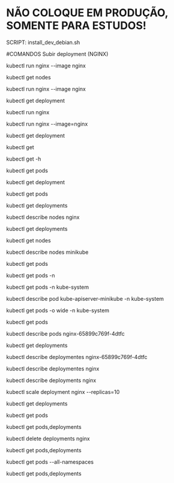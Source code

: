 # NÃO COLOQUE EM PRODUÇÃO, SOMENTE PARA ESTUDOS!
SCRIPT:
install_dev_debian.sh


#COMANDOS
Subir deployment (NGINX)

kubectl run nginx --image nginx

kubectl get nodes

kubectl run nginx --image nginx

kubectl get deployment

kubectl run nginx

kubectl run nginx --image=nginx

kubectl get deployment

kubectl get

kubectl get -h

kubectl get pods

kubectl get deployment

kubectl get pods

kubectl get deployments

kubectl describe nodes nginx

kubectl get deployments

kubectl get nodes

kubectl describe nodes minikube

kubectl get pods

kubectl get pods -n

kubectl get pods -n kube-system

kubectl describe pod kube-apiserver-minikube -n kube-system

kubectl get pods -o wide -n kube-system

kubectl get pods

kubectl describe pods nginx-65899c769f-4dtfc

kubectl get deployments

kubectl describe deploymentes nginx-65899c769f-4dtfc

kubectl describe deploymentes nginx

kubectl describe deployments nginx

kubectl scale deployment nginx --replicas=10

kubectl get deployments

kubectl get pods

kubectl get pods,deployments

kubectl delete deployments nginx

kubectl get pods,deployments

kubectl get pods --all-namespaces

kubectl get pods,deployments

